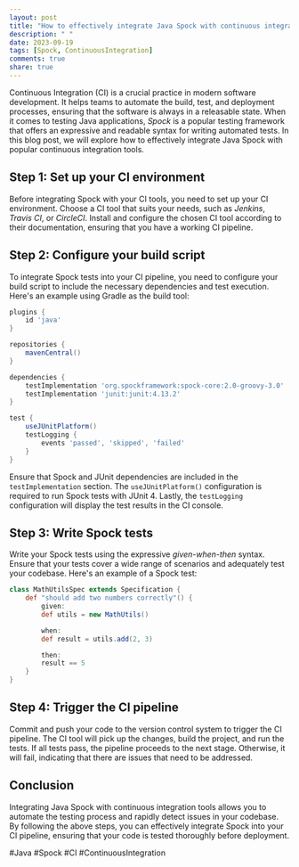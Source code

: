```yaml
---
layout: post
title: "How to effectively integrate Java Spock with continuous integration tools"
description: " "
date: 2023-09-19
tags: [Spock, ContinuousIntegration]
comments: true
share: true
---
```


Continuous Integration (CI) is a crucial practice in modern software development. It helps teams to automate the build, test, and deployment processes, ensuring that the software is always in a releasable state. When it comes to testing Java applications, *Spock* is a popular testing framework that offers an expressive and readable syntax for writing automated tests. In this blog post, we will explore how to effectively integrate Java Spock with popular continuous integration tools.

## Step 1: Set up your CI environment

Before integrating Spock with your CI tools, you need to set up your CI environment. Choose a CI tool that suits your needs, such as *Jenkins*, *Travis CI*, or *CircleCI*. Install and configure the chosen CI tool according to their documentation, ensuring that you have a working CI pipeline.

## Step 2: Configure your build script

To integrate Spock tests into your CI pipeline, you need to configure your build script to include the necessary dependencies and test execution. Here's an example using Gradle as the build tool:

```groovy
plugins {
    id 'java'
}

repositories {
    mavenCentral()
}

dependencies {
    testImplementation 'org.spockframework:spock-core:2.0-groovy-3.0'
    testImplementation 'junit:junit:4.13.2'
}

test {
    useJUnitPlatform()
    testLogging {
        events 'passed', 'skipped', 'failed'
    }
}
```

Ensure that Spock and JUnit dependencies are included in the `testImplementation` section. The `useJUnitPlatform()` configuration is required to run Spock tests with JUnit 4. Lastly, the `testLogging` configuration will display the test results in the CI console.

## Step 3: Write Spock tests

Write your Spock tests using the expressive *given-when-then* syntax. Ensure that your tests cover a wide range of scenarios and adequately test your codebase. Here's an example of a Spock test:

```groovy
class MathUtilsSpec extends Specification {
    def "should add two numbers correctly"() {
        given:
        def utils = new MathUtils()

        when:
        def result = utils.add(2, 3)

        then:
        result == 5
    }
}
```

## Step 4: Trigger the CI pipeline

Commit and push your code to the version control system to trigger the CI pipeline. The CI tool will pick up the changes, build the project, and run the tests. If all tests pass, the pipeline proceeds to the next stage. Otherwise, it will fail, indicating that there are issues that need to be addressed.

## Conclusion

Integrating Java Spock with continuous integration tools allows you to automate the testing process and rapidly detect issues in your codebase. By following the above steps, you can effectively integrate Spock into your CI pipeline, ensuring that your code is tested thoroughly before deployment.

#Java #Spock #CI #ContinuousIntegration